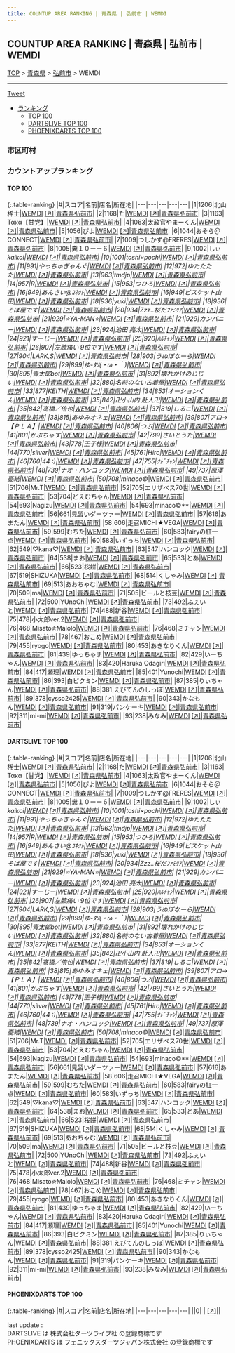 ```yaml
---
title: COUNTUP AREA RANKING | 青森県 | 弘前市 | WEMDI
---
```

## COUNTUP AREA RANKING | 青森県 | 弘前市 | WEMDI

[TOP](/darts/rank/) > [青森県](/darts/rank/青森県/) > [弘前市](/darts/rank/青森県/弘前市/) > WEMDI

___

<a href="https://twitter.com/share?ref_src=twsrc%5Etfw" data-text="COUNTUP AREA RANKING | 青森県弘前市WEMDI" class="twitter-share-button" data-hashtags="DARTSLIVE,PHOENIXDARTS,darts,ダーツ" data-show-count="false">Tweet</a>

* [ランキング](#カウントアップランキング)
    * [TOP 100](#top-100)
    * [DARTSLIVE TOP 100](#dartslive-top-100)
    * [PHOENIXDARTS TOP 100](#phoenixdarts-top-100)

### 市区町村

<ul>

</ul>

### カウントアップランキング

#### TOP 100



{:.table-ranking}
|#|スコア|名前|店名|所在地|
|---|---|---|---|---|
|1|1206|<span class="rank-name-dl">北山　稀士</span>|<a href="/darts/rank/shops/9cc9816dccb3c0a80d9b047a20a7ba1e.html">WEMDI</a> <a href="https://search.dartslive.com/jp/shop/9cc9816dccb3c0a80d9b047a20a7ba1e">[↗]</a>|<a href="/darts/rank/青森県/弘前市">青森県弘前市</a>|
|2|1168|<span class="rank-name-dl">た</span>|<a href="/darts/rank/shops/9cc9816dccb3c0a80d9b047a20a7ba1e.html">WEMDI</a> <a href="https://search.dartslive.com/jp/shop/9cc9816dccb3c0a80d9b047a20a7ba1e">[↗]</a>|<a href="/darts/rank/青森県/弘前市">青森県弘前市</a>|
|3|1163|<span class="rank-name-dl">Τακα【甘党】</span>|<a href="/darts/rank/shops/9cc9816dccb3c0a80d9b047a20a7ba1e.html">WEMDI</a> <a href="https://search.dartslive.com/jp/shop/9cc9816dccb3c0a80d9b047a20a7ba1e">[↗]</a>|<a href="/darts/rank/青森県/弘前市">青森県弘前市</a>|
|4|1063|<span class="rank-name-dl">太政官やまーくん</span>|<a href="/darts/rank/shops/9cc9816dccb3c0a80d9b047a20a7ba1e.html">WEMDI</a> <a href="https://search.dartslive.com/jp/shop/9cc9816dccb3c0a80d9b047a20a7ba1e">[↗]</a>|<a href="/darts/rank/青森県/弘前市">青森県弘前市</a>|
|5|1056|<span class="rank-name-dl">ぴよ</span>|<a href="/darts/rank/shops/9cc9816dccb3c0a80d9b047a20a7ba1e.html">WEMDI</a> <a href="https://search.dartslive.com/jp/shop/9cc9816dccb3c0a80d9b047a20a7ba1e">[↗]</a>|<a href="/darts/rank/青森県/弘前市">青森県弘前市</a>|
|6|1044|<span class="rank-name-dl">おそら＠CONNECT</span>|<a href="/darts/rank/shops/9cc9816dccb3c0a80d9b047a20a7ba1e.html">WEMDI</a> <a href="https://search.dartslive.com/jp/shop/9cc9816dccb3c0a80d9b047a20a7ba1e">[↗]</a>|<a href="/darts/rank/青森県/弘前市">青森県弘前市</a>|
|7|1009|<span class="rank-name-dl">つしかず@FRERES</span>|<a href="/darts/rank/shops/9cc9816dccb3c0a80d9b047a20a7ba1e.html">WEMDI</a> <a href="https://search.dartslive.com/jp/shop/9cc9816dccb3c0a80d9b047a20a7ba1e">[↗]</a>|<a href="/darts/rank/青森県/弘前市">青森県弘前市</a>|
|8|1005|<span class="rank-name-dl">糞１０ーー６</span>|<a href="/darts/rank/shops/9cc9816dccb3c0a80d9b047a20a7ba1e.html">WEMDI</a> <a href="https://search.dartslive.com/jp/shop/9cc9816dccb3c0a80d9b047a20a7ba1e">[↗]</a>|<a href="/darts/rank/青森県/弘前市">青森県弘前市</a>|
|9|1002|<span class="rank-name-dl">しぃ*kaikoi</span>|<a href="/darts/rank/shops/9cc9816dccb3c0a80d9b047a20a7ba1e.html">WEMDI</a> <a href="https://search.dartslive.com/jp/shop/9cc9816dccb3c0a80d9b047a20a7ba1e">[↗]</a>|<a href="/darts/rank/青森県/弘前市">青森県弘前市</a>|
|10|1001|<span class="rank-name-dl">toshi×pochi</span>|<a href="/darts/rank/shops/9cc9816dccb3c0a80d9b047a20a7ba1e.html">WEMDI</a> <a href="https://search.dartslive.com/jp/shop/9cc9816dccb3c0a80d9b047a20a7ba1e">[↗]</a>|<a href="/darts/rank/青森県/弘前市">青森県弘前市</a>|
|11|991|<span class="rank-name-dl">やっちゅぎゃんぐ</span>|<a href="/darts/rank/shops/9cc9816dccb3c0a80d9b047a20a7ba1e.html">WEMDI</a> <a href="https://search.dartslive.com/jp/shop/9cc9816dccb3c0a80d9b047a20a7ba1e">[↗]</a>|<a href="/darts/rank/青森県/弘前市">青森県弘前市</a>|
|12|972|<span class="rank-name-dl">ゆたたたた</span>|<a href="/darts/rank/shops/9cc9816dccb3c0a80d9b047a20a7ba1e.html">WEMDI</a> <a href="https://search.dartslive.com/jp/shop/9cc9816dccb3c0a80d9b047a20a7ba1e">[↗]</a>|<a href="/darts/rank/青森県/弘前市">青森県弘前市</a>|
|13|963|<span class="rank-name-dl">tmdjp</span>|<a href="/darts/rank/shops/9cc9816dccb3c0a80d9b047a20a7ba1e.html">WEMDI</a> <a href="https://search.dartslive.com/jp/shop/9cc9816dccb3c0a80d9b047a20a7ba1e">[↗]</a>|<a href="/darts/rank/青森県/弘前市">青森県弘前市</a>|
|14|957|<span class="rank-name-dl">R</span>|<a href="/darts/rank/shops/9cc9816dccb3c0a80d9b047a20a7ba1e.html">WEMDI</a> <a href="https://search.dartslive.com/jp/shop/9cc9816dccb3c0a80d9b047a20a7ba1e">[↗]</a>|<a href="/darts/rank/青森県/弘前市">青森県弘前市</a>|
|15|953|<span class="rank-name-dl">つひろ</span>|<a href="/darts/rank/shops/9cc9816dccb3c0a80d9b047a20a7ba1e.html">WEMDI</a> <a href="https://search.dartslive.com/jp/shop/9cc9816dccb3c0a80d9b047a20a7ba1e">[↗]</a>|<a href="/darts/rank/青森県/弘前市">青森県弘前市</a>|
|16|949|<span class="rank-name-dl">あんさい@ｺﾈｸﾄ</span>|<a href="/darts/rank/shops/9cc9816dccb3c0a80d9b047a20a7ba1e.html">WEMDI</a> <a href="https://search.dartslive.com/jp/shop/9cc9816dccb3c0a80d9b047a20a7ba1e">[↗]</a>|<a href="/darts/rank/青森県/弘前市">青森県弘前市</a>|
|16|949|<span class="rank-name-dl">ビスケット山田</span>|<a href="/darts/rank/shops/9cc9816dccb3c0a80d9b047a20a7ba1e.html">WEMDI</a> <a href="https://search.dartslive.com/jp/shop/9cc9816dccb3c0a80d9b047a20a7ba1e">[↗]</a>|<a href="/darts/rank/青森県/弘前市">青森県弘前市</a>|
|18|936|<span class="rank-name-dl">yuki</span>|<a href="/darts/rank/shops/9cc9816dccb3c0a80d9b047a20a7ba1e.html">WEMDI</a> <a href="https://search.dartslive.com/jp/shop/9cc9816dccb3c0a80d9b047a20a7ba1e">[↗]</a>|<a href="/darts/rank/青森県/弘前市">青森県弘前市</a>|
|18|936|<span class="rank-name-dl">そば屋です</span>|<a href="/darts/rank/shops/9cc9816dccb3c0a80d9b047a20a7ba1e.html">WEMDI</a> <a href="https://search.dartslive.com/jp/shop/9cc9816dccb3c0a80d9b047a20a7ba1e">[↗]</a>|<a href="/darts/rank/青森県/弘前市">青森県弘前市</a>|
|20|934|<span class="rank-name-dl">Zzz..*桜だﾌｧﾐﾘｱ*</span>|<a href="/darts/rank/shops/9cc9816dccb3c0a80d9b047a20a7ba1e.html">WEMDI</a> <a href="https://search.dartslive.com/jp/shop/9cc9816dccb3c0a80d9b047a20a7ba1e">[↗]</a>|<a href="/darts/rank/青森県/弘前市">青森県弘前市</a>|
|21|929|<span class="rank-name-dl">⭐YA-MAN⭐</span>|<a href="/darts/rank/shops/9cc9816dccb3c0a80d9b047a20a7ba1e.html">WEMDI</a> <a href="https://search.dartslive.com/jp/shop/9cc9816dccb3c0a80d9b047a20a7ba1e">[↗]</a>|<a href="/darts/rank/青森県/弘前市">青森県弘前市</a>|
|21|929|<span class="rank-name-dl">カンパニー</span>|<a href="/darts/rank/shops/9cc9816dccb3c0a80d9b047a20a7ba1e.html">WEMDI</a> <a href="https://search.dartslive.com/jp/shop/9cc9816dccb3c0a80d9b047a20a7ba1e">[↗]</a>|<a href="/darts/rank/青森県/弘前市">青森県弘前市</a>|
|23|924|<span class="rank-name-dl">池田 亮太</span>|<a href="/darts/rank/shops/9cc9816dccb3c0a80d9b047a20a7ba1e.html">WEMDI</a> <a href="https://search.dartslive.com/jp/shop/9cc9816dccb3c0a80d9b047a20a7ba1e">[↗]</a>|<a href="/darts/rank/青森県/弘前市">青森県弘前市</a>|
|24|921|<span class="rank-name-dl">すーじー</span>|<a href="/darts/rank/shops/9cc9816dccb3c0a80d9b047a20a7ba1e.html">WEMDI</a> <a href="https://search.dartslive.com/jp/shop/9cc9816dccb3c0a80d9b047a20a7ba1e">[↗]</a>|<a href="/darts/rank/青森県/弘前市">青森県弘前市</a>|
|25|920|<span class="rank-name-dl">ﾊﾙﾁｬﾝ</span>|<a href="/darts/rank/shops/9cc9816dccb3c0a80d9b047a20a7ba1e.html">WEMDI</a> <a href="https://search.dartslive.com/jp/shop/9cc9816dccb3c0a80d9b047a20a7ba1e">[↗]</a>|<a href="/darts/rank/青森県/弘前市">青森県弘前市</a>|
|26|907|<span class="rank-name-dl">左膝痛い 9位です</span>|<a href="/darts/rank/shops/9cc9816dccb3c0a80d9b047a20a7ba1e.html">WEMDI</a> <a href="https://search.dartslive.com/jp/shop/9cc9816dccb3c0a80d9b047a20a7ba1e">[↗]</a>|<a href="/darts/rank/青森県/弘前市">青森県弘前市</a>|
|27|904|<span class="rank-name-dl">LARK,S</span>|<a href="/darts/rank/shops/9cc9816dccb3c0a80d9b047a20a7ba1e.html">WEMDI</a> <a href="https://search.dartslive.com/jp/shop/9cc9816dccb3c0a80d9b047a20a7ba1e">[↗]</a>|<a href="/darts/rank/青森県/弘前市">青森県弘前市</a>|
|28|903|<span class="rank-name-dl">うぬぼなーら</span>|<a href="/darts/rank/shops/9cc9816dccb3c0a80d9b047a20a7ba1e.html">WEMDI</a> <a href="https://search.dartslive.com/jp/shop/9cc9816dccb3c0a80d9b047a20a7ba1e">[↗]</a>|<a href="/darts/rank/青森県/弘前市">青森県弘前市</a>|
|29|899|<span class="rank-name-dl">ゆ-ﾀｿ(・ω・｀)</span>|<a href="/darts/rank/shops/9cc9816dccb3c0a80d9b047a20a7ba1e.html">WEMDI</a> <a href="https://search.dartslive.com/jp/shop/9cc9816dccb3c0a80d9b047a20a7ba1e">[↗]</a>|<a href="/darts/rank/青森県/弘前市">青森県弘前市</a>|
|30|895|<span class="rank-name-dl">青太郎bot</span>|<a href="/darts/rank/shops/9cc9816dccb3c0a80d9b047a20a7ba1e.html">WEMDI</a> <a href="https://search.dartslive.com/jp/shop/9cc9816dccb3c0a80d9b047a20a7ba1e">[↗]</a>|<a href="/darts/rank/青森県/弘前市">青森県弘前市</a>|
|31|892|<span class="rank-name-dl">壊れかけのじじい</span>|<a href="/darts/rank/shops/9cc9816dccb3c0a80d9b047a20a7ba1e.html">WEMDI</a> <a href="https://search.dartslive.com/jp/shop/9cc9816dccb3c0a80d9b047a20a7ba1e">[↗]</a>|<a href="/darts/rank/青森県/弘前市">青森県弘前市</a>|
|32|880|<span class="rank-name-dl">名前のない古着屋</span>|<a href="/darts/rank/shops/9cc9816dccb3c0a80d9b047a20a7ba1e.html">WEMDI</a> <a href="https://search.dartslive.com/jp/shop/9cc9816dccb3c0a80d9b047a20a7ba1e">[↗]</a>|<a href="/darts/rank/青森県/弘前市">青森県弘前市</a>|
|33|877|<span class="rank-name-dl">KEITH</span>|<a href="/darts/rank/shops/9cc9816dccb3c0a80d9b047a20a7ba1e.html">WEMDI</a> <a href="https://search.dartslive.com/jp/shop/9cc9816dccb3c0a80d9b047a20a7ba1e">[↗]</a>|<a href="/darts/rank/青森県/弘前市">青森県弘前市</a>|
|34|853|<span class="rank-name-dl">オーションくん</span>|<a href="/darts/rank/shops/9cc9816dccb3c0a80d9b047a20a7ba1e.html">WEMDI</a> <a href="https://search.dartslive.com/jp/shop/9cc9816dccb3c0a80d9b047a20a7ba1e">[↗]</a>|<a href="/darts/rank/青森県/弘前市">青森県弘前市</a>|
|35|842|<span class="rank-name-dl">卍小山内 赴人卍</span>|<a href="/darts/rank/shops/9cc9816dccb3c0a80d9b047a20a7ba1e.html">WEMDI</a> <a href="https://search.dartslive.com/jp/shop/9cc9816dccb3c0a80d9b047a20a7ba1e">[↗]</a>|<a href="/darts/rank/青森県/弘前市">青森県弘前市</a>|
|35|842|<span class="rank-name-dl">髙橋／侑也</span>|<a href="/darts/rank/shops/9cc9816dccb3c0a80d9b047a20a7ba1e.html">WEMDI</a> <a href="https://search.dartslive.com/jp/shop/9cc9816dccb3c0a80d9b047a20a7ba1e">[↗]</a>|<a href="/darts/rank/青森県/弘前市">青森県弘前市</a>|
|37|819|<span class="rank-name-dl">しるこ</span>|<a href="/darts/rank/shops/9cc9816dccb3c0a80d9b047a20a7ba1e.html">WEMDI</a> <a href="https://search.dartslive.com/jp/shop/9cc9816dccb3c0a80d9b047a20a7ba1e">[↗]</a>|<a href="/darts/rank/青森県/弘前市">青森県弘前市</a>|
|38|815|<span class="rank-name-dl">あゆみオネェ</span>|<a href="/darts/rank/shops/9cc9816dccb3c0a80d9b047a20a7ba1e.html">WEMDI</a> <a href="https://search.dartslive.com/jp/shop/9cc9816dccb3c0a80d9b047a20a7ba1e">[↗]</a>|<a href="/darts/rank/青森県/弘前市">青森県弘前市</a>|
|39|807|<span class="rank-name-dl">アロ→【ＰＬＡ】</span>|<a href="/darts/rank/shops/9cc9816dccb3c0a80d9b047a20a7ba1e.html">WEMDI</a> <a href="https://search.dartslive.com/jp/shop/9cc9816dccb3c0a80d9b047a20a7ba1e">[↗]</a>|<a href="/darts/rank/青森県/弘前市">青森県弘前市</a>|
|40|806|<span class="rank-name-dl">つぶ</span>|<a href="/darts/rank/shops/9cc9816dccb3c0a80d9b047a20a7ba1e.html">WEMDI</a> <a href="https://search.dartslive.com/jp/shop/9cc9816dccb3c0a80d9b047a20a7ba1e">[↗]</a>|<a href="/darts/rank/青森県/弘前市">青森県弘前市</a>|
|41|801|<span class="rank-name-dl">かぶちゃす</span>|<a href="/darts/rank/shops/9cc9816dccb3c0a80d9b047a20a7ba1e.html">WEMDI</a> <a href="https://search.dartslive.com/jp/shop/9cc9816dccb3c0a80d9b047a20a7ba1e">[↗]</a>|<a href="/darts/rank/青森県/弘前市">青森県弘前市</a>|
|42|799|<span class="rank-name-dl">さいとうた</span>|<a href="/darts/rank/shops/9cc9816dccb3c0a80d9b047a20a7ba1e.html">WEMDI</a> <a href="https://search.dartslive.com/jp/shop/9cc9816dccb3c0a80d9b047a20a7ba1e">[↗]</a>|<a href="/darts/rank/青森県/弘前市">青森県弘前市</a>|
|43|778|<span class="rank-name-dl">王子様</span>|<a href="/darts/rank/shops/9cc9816dccb3c0a80d9b047a20a7ba1e.html">WEMDI</a> <a href="https://search.dartslive.com/jp/shop/9cc9816dccb3c0a80d9b047a20a7ba1e">[↗]</a>|<a href="/darts/rank/青森県/弘前市">青森県弘前市</a>|
|44|770|<span class="rank-name-dl">silver</span>|<a href="/darts/rank/shops/9cc9816dccb3c0a80d9b047a20a7ba1e.html">WEMDI</a> <a href="https://search.dartslive.com/jp/shop/9cc9816dccb3c0a80d9b047a20a7ba1e">[↗]</a>|<a href="/darts/rank/青森県/弘前市">青森県弘前市</a>|
|45|761|<span class="rank-name-dl">Hiro</span>|<a href="/darts/rank/shops/9cc9816dccb3c0a80d9b047a20a7ba1e.html">WEMDI</a> <a href="https://search.dartslive.com/jp/shop/9cc9816dccb3c0a80d9b047a20a7ba1e">[↗]</a>|<a href="/darts/rank/青森県/弘前市">青森県弘前市</a>|
|46|760|<span class="rank-name-dl">44 :)</span>|<a href="/darts/rank/shops/9cc9816dccb3c0a80d9b047a20a7ba1e.html">WEMDI</a> <a href="https://search.dartslive.com/jp/shop/9cc9816dccb3c0a80d9b047a20a7ba1e">[↗]</a>|<a href="/darts/rank/青森県/弘前市">青森県弘前市</a>|
|47|755|<span class="rank-name-dl">ｸﾄﾞﾁｬﾝ</span>|<a href="/darts/rank/shops/9cc9816dccb3c0a80d9b047a20a7ba1e.html">WEMDI</a> <a href="https://search.dartslive.com/jp/shop/9cc9816dccb3c0a80d9b047a20a7ba1e">[↗]</a>|<a href="/darts/rank/青森県/弘前市">青森県弘前市</a>|
|48|739|<span class="rank-name-dl">ナオ・ハンコック</span>|<a href="/darts/rank/shops/9cc9816dccb3c0a80d9b047a20a7ba1e.html">WEMDI</a> <a href="https://search.dartslive.com/jp/shop/9cc9816dccb3c0a80d9b047a20a7ba1e">[↗]</a>|<a href="/darts/rank/青森県/弘前市">青森県弘前市</a>|
|49|737|<span class="rank-name-dl">原澤憂結</span>|<a href="/darts/rank/shops/9cc9816dccb3c0a80d9b047a20a7ba1e.html">WEMDI</a> <a href="https://search.dartslive.com/jp/shop/9cc9816dccb3c0a80d9b047a20a7ba1e">[↗]</a>|<a href="/darts/rank/青森県/弘前市">青森県弘前市</a>|
|50|708|<span class="rank-name-dl">minaco©️*</span>|<a href="/darts/rank/shops/9cc9816dccb3c0a80d9b047a20a7ba1e.html">WEMDI</a> <a href="https://search.dartslive.com/jp/shop/9cc9816dccb3c0a80d9b047a20a7ba1e">[↗]</a>|<a href="/darts/rank/青森県/弘前市">青森県弘前市</a>|
|51|706|<span class="rank-name-dl">Mr.T</span>|<a href="/darts/rank/shops/9cc9816dccb3c0a80d9b047a20a7ba1e.html">WEMDI</a> <a href="https://search.dartslive.com/jp/shop/9cc9816dccb3c0a80d9b047a20a7ba1e">[↗]</a>|<a href="/darts/rank/青森県/弘前市">青森県弘前市</a>|
|52|705|<span class="rank-name-dl">エリザベス70世</span>|<a href="/darts/rank/shops/9cc9816dccb3c0a80d9b047a20a7ba1e.html">WEMDI</a> <a href="https://search.dartslive.com/jp/shop/9cc9816dccb3c0a80d9b047a20a7ba1e">[↗]</a>|<a href="/darts/rank/青森県/弘前市">青森県弘前市</a>|
|53|704|<span class="rank-name-dl">どえむちゃん</span>|<a href="/darts/rank/shops/9cc9816dccb3c0a80d9b047a20a7ba1e.html">WEMDI</a> <a href="https://search.dartslive.com/jp/shop/9cc9816dccb3c0a80d9b047a20a7ba1e">[↗]</a>|<a href="/darts/rank/青森県/弘前市">青森県弘前市</a>|
|54|693|<span class="rank-name-dl">Nagizu</span>|<a href="/darts/rank/shops/9cc9816dccb3c0a80d9b047a20a7ba1e.html">WEMDI</a> <a href="https://search.dartslive.com/jp/shop/9cc9816dccb3c0a80d9b047a20a7ba1e">[↗]</a>|<a href="/darts/rank/青森県/弘前市">青森県弘前市</a>|
|54|693|<span class="rank-name-dl">minaco©️**</span>|<a href="/darts/rank/shops/9cc9816dccb3c0a80d9b047a20a7ba1e.html">WEMDI</a> <a href="https://search.dartslive.com/jp/shop/9cc9816dccb3c0a80d9b047a20a7ba1e">[↗]</a>|<a href="/darts/rank/青森県/弘前市">青森県弘前市</a>|
|56|661|<span class="rank-name-dl">見習いダーツァー</span>|<a href="/darts/rank/shops/9cc9816dccb3c0a80d9b047a20a7ba1e.html">WEMDI</a> <a href="https://search.dartslive.com/jp/shop/9cc9816dccb3c0a80d9b047a20a7ba1e">[↗]</a>|<a href="/darts/rank/青森県/弘前市">青森県弘前市</a>|
|57|616|<span class="rank-name-dl">あまたん</span>|<a href="/darts/rank/shops/9cc9816dccb3c0a80d9b047a20a7ba1e.html">WEMDI</a> <a href="https://search.dartslive.com/jp/shop/9cc9816dccb3c0a80d9b047a20a7ba1e">[↗]</a>|<a href="/darts/rank/青森県/弘前市">青森県弘前市</a>|
|58|606|<span class="rank-name-dl">走召MICHI★VEGA</span>|<a href="/darts/rank/shops/9cc9816dccb3c0a80d9b047a20a7ba1e.html">WEMDI</a> <a href="https://search.dartslive.com/jp/shop/9cc9816dccb3c0a80d9b047a20a7ba1e">[↗]</a>|<a href="/darts/rank/青森県/弘前市">青森県弘前市</a>|
|59|599|<span class="rank-name-dl">むちた</span>|<a href="/darts/rank/shops/9cc9816dccb3c0a80d9b047a20a7ba1e.html">WEMDI</a> <a href="https://search.dartslive.com/jp/shop/9cc9816dccb3c0a80d9b047a20a7ba1e">[↗]</a>|<a href="/darts/rank/青森県/弘前市">青森県弘前市</a>|
|60|583|<span class="rank-name-dl">fairyの紅一点</span>|<a href="/darts/rank/shops/9cc9816dccb3c0a80d9b047a20a7ba1e.html">WEMDI</a> <a href="https://search.dartslive.com/jp/shop/9cc9816dccb3c0a80d9b047a20a7ba1e">[↗]</a>|<a href="/darts/rank/青森県/弘前市">青森県弘前市</a>|
|60|583|<span class="rank-name-dl">いずっち</span>|<a href="/darts/rank/shops/9cc9816dccb3c0a80d9b047a20a7ba1e.html">WEMDI</a> <a href="https://search.dartslive.com/jp/shop/9cc9816dccb3c0a80d9b047a20a7ba1e">[↗]</a>|<a href="/darts/rank/青森県/弘前市">青森県弘前市</a>|
|62|549|<span class="rank-name-dl">♡kana♡</span>|<a href="/darts/rank/shops/9cc9816dccb3c0a80d9b047a20a7ba1e.html">WEMDI</a> <a href="https://search.dartslive.com/jp/shop/9cc9816dccb3c0a80d9b047a20a7ba1e">[↗]</a>|<a href="/darts/rank/青森県/弘前市">青森県弘前市</a>|
|63|547|<span class="rank-name-dl">ハンコック</span>|<a href="/darts/rank/shops/9cc9816dccb3c0a80d9b047a20a7ba1e.html">WEMDI</a> <a href="https://search.dartslive.com/jp/shop/9cc9816dccb3c0a80d9b047a20a7ba1e">[↗]</a>|<a href="/darts/rank/青森県/弘前市">青森県弘前市</a>|
|64|538|<span class="rank-name-dl">まお</span>|<a href="/darts/rank/shops/9cc9816dccb3c0a80d9b047a20a7ba1e.html">WEMDI</a> <a href="https://search.dartslive.com/jp/shop/9cc9816dccb3c0a80d9b047a20a7ba1e">[↗]</a>|<a href="/darts/rank/青森県/弘前市">青森県弘前市</a>|
|65|533|<span class="rank-name-dl">とあ</span>|<a href="/darts/rank/shops/9cc9816dccb3c0a80d9b047a20a7ba1e.html">WEMDI</a> <a href="https://search.dartslive.com/jp/shop/9cc9816dccb3c0a80d9b047a20a7ba1e">[↗]</a>|<a href="/darts/rank/青森県/弘前市">青森県弘前市</a>|
|66|523|<span class="rank-name-dl">桜餅</span>|<a href="/darts/rank/shops/9cc9816dccb3c0a80d9b047a20a7ba1e.html">WEMDI</a> <a href="https://search.dartslive.com/jp/shop/9cc9816dccb3c0a80d9b047a20a7ba1e">[↗]</a>|<a href="/darts/rank/青森県/弘前市">青森県弘前市</a>|
|67|519|<span class="rank-name-dl">SHIZUKA</span>|<a href="/darts/rank/shops/9cc9816dccb3c0a80d9b047a20a7ba1e.html">WEMDI</a> <a href="https://search.dartslive.com/jp/shop/9cc9816dccb3c0a80d9b047a20a7ba1e">[↗]</a>|<a href="/darts/rank/青森県/弘前市">青森県弘前市</a>|
|68|514|<span class="rank-name-dl">くしゃみ</span>|<a href="/darts/rank/shops/9cc9816dccb3c0a80d9b047a20a7ba1e.html">WEMDI</a> <a href="https://search.dartslive.com/jp/shop/9cc9816dccb3c0a80d9b047a20a7ba1e">[↗]</a>|<a href="/darts/rank/青森県/弘前市">青森県弘前市</a>|
|69|513|<span class="rank-name-dl">あおちゃむ</span>|<a href="/darts/rank/shops/9cc9816dccb3c0a80d9b047a20a7ba1e.html">WEMDI</a> <a href="https://search.dartslive.com/jp/shop/9cc9816dccb3c0a80d9b047a20a7ba1e">[↗]</a>|<a href="/darts/rank/青森県/弘前市">青森県弘前市</a>|
|70|509|<span class="rank-name-dl">ma</span>|<a href="/darts/rank/shops/9cc9816dccb3c0a80d9b047a20a7ba1e.html">WEMDI</a> <a href="https://search.dartslive.com/jp/shop/9cc9816dccb3c0a80d9b047a20a7ba1e">[↗]</a>|<a href="/darts/rank/青森県/弘前市">青森県弘前市</a>|
|71|505|<span class="rank-name-dl">ビールと枝豆</span>|<a href="/darts/rank/shops/9cc9816dccb3c0a80d9b047a20a7ba1e.html">WEMDI</a> <a href="https://search.dartslive.com/jp/shop/9cc9816dccb3c0a80d9b047a20a7ba1e">[↗]</a>|<a href="/darts/rank/青森県/弘前市">青森県弘前市</a>|
|72|500|<span class="rank-name-dl">YUnoChi</span>|<a href="/darts/rank/shops/9cc9816dccb3c0a80d9b047a20a7ba1e.html">WEMDI</a> <a href="https://search.dartslive.com/jp/shop/9cc9816dccb3c0a80d9b047a20a7ba1e">[↗]</a>|<a href="/darts/rank/青森県/弘前市">青森県弘前市</a>|
|73|492|<span class="rank-name-dl">ふぇいと</span>|<a href="/darts/rank/shops/9cc9816dccb3c0a80d9b047a20a7ba1e.html">WEMDI</a> <a href="https://search.dartslive.com/jp/shop/9cc9816dccb3c0a80d9b047a20a7ba1e">[↗]</a>|<a href="/darts/rank/青森県/弘前市">青森県弘前市</a>|
|74|488|<span class="rank-name-dl">新谷</span>|<a href="/darts/rank/shops/9cc9816dccb3c0a80d9b047a20a7ba1e.html">WEMDI</a> <a href="https://search.dartslive.com/jp/shop/9cc9816dccb3c0a80d9b047a20a7ba1e">[↗]</a>|<a href="/darts/rank/青森県/弘前市">青森県弘前市</a>|
|75|478|<span class="rank-name-dl">小太郎ver.2</span>|<a href="/darts/rank/shops/9cc9816dccb3c0a80d9b047a20a7ba1e.html">WEMDI</a> <a href="https://search.dartslive.com/jp/shop/9cc9816dccb3c0a80d9b047a20a7ba1e">[↗]</a>|<a href="/darts/rank/青森県/弘前市">青森県弘前市</a>|
|76|468|<span class="rank-name-dl">Misato✮Malolo</span>|<a href="/darts/rank/shops/9cc9816dccb3c0a80d9b047a20a7ba1e.html">WEMDI</a> <a href="https://search.dartslive.com/jp/shop/9cc9816dccb3c0a80d9b047a20a7ba1e">[↗]</a>|<a href="/darts/rank/青森県/弘前市">青森県弘前市</a>|
|76|468|<span class="rank-name-dl">ミチャン</span>|<a href="/darts/rank/shops/9cc9816dccb3c0a80d9b047a20a7ba1e.html">WEMDI</a> <a href="https://search.dartslive.com/jp/shop/9cc9816dccb3c0a80d9b047a20a7ba1e">[↗]</a>|<a href="/darts/rank/青森県/弘前市">青森県弘前市</a>|
|78|467|<span class="rank-name-dl">おこめ</span>|<a href="/darts/rank/shops/9cc9816dccb3c0a80d9b047a20a7ba1e.html">WEMDI</a> <a href="https://search.dartslive.com/jp/shop/9cc9816dccb3c0a80d9b047a20a7ba1e">[↗]</a>|<a href="/darts/rank/青森県/弘前市">青森県弘前市</a>|
|79|455|<span class="rank-name-dl">ryogo</span>|<a href="/darts/rank/shops/9cc9816dccb3c0a80d9b047a20a7ba1e.html">WEMDI</a> <a href="https://search.dartslive.com/jp/shop/9cc9816dccb3c0a80d9b047a20a7ba1e">[↗]</a>|<a href="/darts/rank/青森県/弘前市">青森県弘前市</a>|
|80|453|<span class="rank-name-dl">あきなりくん</span>|<a href="/darts/rank/shops/9cc9816dccb3c0a80d9b047a20a7ba1e.html">WEMDI</a> <a href="https://search.dartslive.com/jp/shop/9cc9816dccb3c0a80d9b047a20a7ba1e">[↗]</a>|<a href="/darts/rank/青森県/弘前市">青森県弘前市</a>|
|81|439|<span class="rank-name-dl">ゆっちゃま</span>|<a href="/darts/rank/shops/9cc9816dccb3c0a80d9b047a20a7ba1e.html">WEMDI</a> <a href="https://search.dartslive.com/jp/shop/9cc9816dccb3c0a80d9b047a20a7ba1e">[↗]</a>|<a href="/darts/rank/青森県/弘前市">青森県弘前市</a>|
|82|429|<span class="rank-name-dl">いーちゃん</span>|<a href="/darts/rank/shops/9cc9816dccb3c0a80d9b047a20a7ba1e.html">WEMDI</a> <a href="https://search.dartslive.com/jp/shop/9cc9816dccb3c0a80d9b047a20a7ba1e">[↗]</a>|<a href="/darts/rank/青森県/弘前市">青森県弘前市</a>|
|83|420|<span class="rank-name-dl">Haruka Odagiri</span>|<a href="/darts/rank/shops/9cc9816dccb3c0a80d9b047a20a7ba1e.html">WEMDI</a> <a href="https://search.dartslive.com/jp/shop/9cc9816dccb3c0a80d9b047a20a7ba1e">[↗]</a>|<a href="/darts/rank/青森県/弘前市">青森県弘前市</a>|
|84|417|<span class="rank-name-dl">瀬理</span>|<a href="/darts/rank/shops/9cc9816dccb3c0a80d9b047a20a7ba1e.html">WEMDI</a> <a href="https://search.dartslive.com/jp/shop/9cc9816dccb3c0a80d9b047a20a7ba1e">[↗]</a>|<a href="/darts/rank/青森県/弘前市">青森県弘前市</a>|
|85|401|<span class="rank-name-dl">Yunochi</span>|<a href="/darts/rank/shops/9cc9816dccb3c0a80d9b047a20a7ba1e.html">WEMDI</a> <a href="https://search.dartslive.com/jp/shop/9cc9816dccb3c0a80d9b047a20a7ba1e">[↗]</a>|<a href="/darts/rank/青森県/弘前市">青森県弘前市</a>|
|86|393|<span class="rank-name-dl">白ピクミン</span>|<a href="/darts/rank/shops/9cc9816dccb3c0a80d9b047a20a7ba1e.html">WEMDI</a> <a href="https://search.dartslive.com/jp/shop/9cc9816dccb3c0a80d9b047a20a7ba1e">[↗]</a>|<a href="/darts/rank/青森県/弘前市">青森県弘前市</a>|
|87|385|<span class="rank-name-dl">りぃちゃん</span>|<a href="/darts/rank/shops/9cc9816dccb3c0a80d9b047a20a7ba1e.html">WEMDI</a> <a href="https://search.dartslive.com/jp/shop/9cc9816dccb3c0a80d9b047a20a7ba1e">[↗]</a>|<a href="/darts/rank/青森県/弘前市">青森県弘前市</a>|
|88|381|<span class="rank-name-dl">えびてんのしっぽ</span>|<a href="/darts/rank/shops/9cc9816dccb3c0a80d9b047a20a7ba1e.html">WEMDI</a> <a href="https://search.dartslive.com/jp/shop/9cc9816dccb3c0a80d9b047a20a7ba1e">[↗]</a>|<a href="/darts/rank/青森県/弘前市">青森県弘前市</a>|
|89|378|<span class="rank-name-dl">cysso2425</span>|<a href="/darts/rank/shops/9cc9816dccb3c0a80d9b047a20a7ba1e.html">WEMDI</a> <a href="https://search.dartslive.com/jp/shop/9cc9816dccb3c0a80d9b047a20a7ba1e">[↗]</a>|<a href="/darts/rank/青森県/弘前市">青森県弘前市</a>|
|90|343|<span class="rank-name-dl">かなもん</span>|<a href="/darts/rank/shops/9cc9816dccb3c0a80d9b047a20a7ba1e.html">WEMDI</a> <a href="https://search.dartslive.com/jp/shop/9cc9816dccb3c0a80d9b047a20a7ba1e">[↗]</a>|<a href="/darts/rank/青森県/弘前市">青森県弘前市</a>|
|91|319|<span class="rank-name-dl">パンケーキ</span>|<a href="/darts/rank/shops/9cc9816dccb3c0a80d9b047a20a7ba1e.html">WEMDI</a> <a href="https://search.dartslive.com/jp/shop/9cc9816dccb3c0a80d9b047a20a7ba1e">[↗]</a>|<a href="/darts/rank/青森県/弘前市">青森県弘前市</a>|
|92|311|<span class="rank-name-dl">mi-mi</span>|<a href="/darts/rank/shops/9cc9816dccb3c0a80d9b047a20a7ba1e.html">WEMDI</a> <a href="https://search.dartslive.com/jp/shop/9cc9816dccb3c0a80d9b047a20a7ba1e">[↗]</a>|<a href="/darts/rank/青森県/弘前市">青森県弘前市</a>|
|93|238|<span class="rank-name-dl">みなみ</span>|<a href="/darts/rank/shops/9cc9816dccb3c0a80d9b047a20a7ba1e.html">WEMDI</a> <a href="https://search.dartslive.com/jp/shop/9cc9816dccb3c0a80d9b047a20a7ba1e">[↗]</a>|<a href="/darts/rank/青森県/弘前市">青森県弘前市</a>|


#### DARTSLIVE TOP 100



{:.table-ranking}
|#|スコア|名前|店名|所在地|
|---|---|---|---|---|
|1|1206|<span class="rank-name-dl">北山　稀士</span>|<a href="/darts/rank/shops/9cc9816dccb3c0a80d9b047a20a7ba1e.html">WEMDI</a> <a href="https://search.dartslive.com/jp/shop/9cc9816dccb3c0a80d9b047a20a7ba1e">[↗]</a>|<a href="/darts/rank/青森県/弘前市">青森県弘前市</a>|
|2|1168|<span class="rank-name-dl">た</span>|<a href="/darts/rank/shops/9cc9816dccb3c0a80d9b047a20a7ba1e.html">WEMDI</a> <a href="https://search.dartslive.com/jp/shop/9cc9816dccb3c0a80d9b047a20a7ba1e">[↗]</a>|<a href="/darts/rank/青森県/弘前市">青森県弘前市</a>|
|3|1163|<span class="rank-name-dl">Τακα【甘党】</span>|<a href="/darts/rank/shops/9cc9816dccb3c0a80d9b047a20a7ba1e.html">WEMDI</a> <a href="https://search.dartslive.com/jp/shop/9cc9816dccb3c0a80d9b047a20a7ba1e">[↗]</a>|<a href="/darts/rank/青森県/弘前市">青森県弘前市</a>|
|4|1063|<span class="rank-name-dl">太政官やまーくん</span>|<a href="/darts/rank/shops/9cc9816dccb3c0a80d9b047a20a7ba1e.html">WEMDI</a> <a href="https://search.dartslive.com/jp/shop/9cc9816dccb3c0a80d9b047a20a7ba1e">[↗]</a>|<a href="/darts/rank/青森県/弘前市">青森県弘前市</a>|
|5|1056|<span class="rank-name-dl">ぴよ</span>|<a href="/darts/rank/shops/9cc9816dccb3c0a80d9b047a20a7ba1e.html">WEMDI</a> <a href="https://search.dartslive.com/jp/shop/9cc9816dccb3c0a80d9b047a20a7ba1e">[↗]</a>|<a href="/darts/rank/青森県/弘前市">青森県弘前市</a>|
|6|1044|<span class="rank-name-dl">おそら＠CONNECT</span>|<a href="/darts/rank/shops/9cc9816dccb3c0a80d9b047a20a7ba1e.html">WEMDI</a> <a href="https://search.dartslive.com/jp/shop/9cc9816dccb3c0a80d9b047a20a7ba1e">[↗]</a>|<a href="/darts/rank/青森県/弘前市">青森県弘前市</a>|
|7|1009|<span class="rank-name-dl">つしかず@FRERES</span>|<a href="/darts/rank/shops/9cc9816dccb3c0a80d9b047a20a7ba1e.html">WEMDI</a> <a href="https://search.dartslive.com/jp/shop/9cc9816dccb3c0a80d9b047a20a7ba1e">[↗]</a>|<a href="/darts/rank/青森県/弘前市">青森県弘前市</a>|
|8|1005|<span class="rank-name-dl">糞１０ーー６</span>|<a href="/darts/rank/shops/9cc9816dccb3c0a80d9b047a20a7ba1e.html">WEMDI</a> <a href="https://search.dartslive.com/jp/shop/9cc9816dccb3c0a80d9b047a20a7ba1e">[↗]</a>|<a href="/darts/rank/青森県/弘前市">青森県弘前市</a>|
|9|1002|<span class="rank-name-dl">しぃ*kaikoi</span>|<a href="/darts/rank/shops/9cc9816dccb3c0a80d9b047a20a7ba1e.html">WEMDI</a> <a href="https://search.dartslive.com/jp/shop/9cc9816dccb3c0a80d9b047a20a7ba1e">[↗]</a>|<a href="/darts/rank/青森県/弘前市">青森県弘前市</a>|
|10|1001|<span class="rank-name-dl">toshi×pochi</span>|<a href="/darts/rank/shops/9cc9816dccb3c0a80d9b047a20a7ba1e.html">WEMDI</a> <a href="https://search.dartslive.com/jp/shop/9cc9816dccb3c0a80d9b047a20a7ba1e">[↗]</a>|<a href="/darts/rank/青森県/弘前市">青森県弘前市</a>|
|11|991|<span class="rank-name-dl">やっちゅぎゃんぐ</span>|<a href="/darts/rank/shops/9cc9816dccb3c0a80d9b047a20a7ba1e.html">WEMDI</a> <a href="https://search.dartslive.com/jp/shop/9cc9816dccb3c0a80d9b047a20a7ba1e">[↗]</a>|<a href="/darts/rank/青森県/弘前市">青森県弘前市</a>|
|12|972|<span class="rank-name-dl">ゆたたたた</span>|<a href="/darts/rank/shops/9cc9816dccb3c0a80d9b047a20a7ba1e.html">WEMDI</a> <a href="https://search.dartslive.com/jp/shop/9cc9816dccb3c0a80d9b047a20a7ba1e">[↗]</a>|<a href="/darts/rank/青森県/弘前市">青森県弘前市</a>|
|13|963|<span class="rank-name-dl">tmdjp</span>|<a href="/darts/rank/shops/9cc9816dccb3c0a80d9b047a20a7ba1e.html">WEMDI</a> <a href="https://search.dartslive.com/jp/shop/9cc9816dccb3c0a80d9b047a20a7ba1e">[↗]</a>|<a href="/darts/rank/青森県/弘前市">青森県弘前市</a>|
|14|957|<span class="rank-name-dl">R</span>|<a href="/darts/rank/shops/9cc9816dccb3c0a80d9b047a20a7ba1e.html">WEMDI</a> <a href="https://search.dartslive.com/jp/shop/9cc9816dccb3c0a80d9b047a20a7ba1e">[↗]</a>|<a href="/darts/rank/青森県/弘前市">青森県弘前市</a>|
|15|953|<span class="rank-name-dl">つひろ</span>|<a href="/darts/rank/shops/9cc9816dccb3c0a80d9b047a20a7ba1e.html">WEMDI</a> <a href="https://search.dartslive.com/jp/shop/9cc9816dccb3c0a80d9b047a20a7ba1e">[↗]</a>|<a href="/darts/rank/青森県/弘前市">青森県弘前市</a>|
|16|949|<span class="rank-name-dl">あんさい@ｺﾈｸﾄ</span>|<a href="/darts/rank/shops/9cc9816dccb3c0a80d9b047a20a7ba1e.html">WEMDI</a> <a href="https://search.dartslive.com/jp/shop/9cc9816dccb3c0a80d9b047a20a7ba1e">[↗]</a>|<a href="/darts/rank/青森県/弘前市">青森県弘前市</a>|
|16|949|<span class="rank-name-dl">ビスケット山田</span>|<a href="/darts/rank/shops/9cc9816dccb3c0a80d9b047a20a7ba1e.html">WEMDI</a> <a href="https://search.dartslive.com/jp/shop/9cc9816dccb3c0a80d9b047a20a7ba1e">[↗]</a>|<a href="/darts/rank/青森県/弘前市">青森県弘前市</a>|
|18|936|<span class="rank-name-dl">yuki</span>|<a href="/darts/rank/shops/9cc9816dccb3c0a80d9b047a20a7ba1e.html">WEMDI</a> <a href="https://search.dartslive.com/jp/shop/9cc9816dccb3c0a80d9b047a20a7ba1e">[↗]</a>|<a href="/darts/rank/青森県/弘前市">青森県弘前市</a>|
|18|936|<span class="rank-name-dl">そば屋です</span>|<a href="/darts/rank/shops/9cc9816dccb3c0a80d9b047a20a7ba1e.html">WEMDI</a> <a href="https://search.dartslive.com/jp/shop/9cc9816dccb3c0a80d9b047a20a7ba1e">[↗]</a>|<a href="/darts/rank/青森県/弘前市">青森県弘前市</a>|
|20|934|<span class="rank-name-dl">Zzz..*桜だﾌｧﾐﾘｱ*</span>|<a href="/darts/rank/shops/9cc9816dccb3c0a80d9b047a20a7ba1e.html">WEMDI</a> <a href="https://search.dartslive.com/jp/shop/9cc9816dccb3c0a80d9b047a20a7ba1e">[↗]</a>|<a href="/darts/rank/青森県/弘前市">青森県弘前市</a>|
|21|929|<span class="rank-name-dl">⭐YA-MAN⭐</span>|<a href="/darts/rank/shops/9cc9816dccb3c0a80d9b047a20a7ba1e.html">WEMDI</a> <a href="https://search.dartslive.com/jp/shop/9cc9816dccb3c0a80d9b047a20a7ba1e">[↗]</a>|<a href="/darts/rank/青森県/弘前市">青森県弘前市</a>|
|21|929|<span class="rank-name-dl">カンパニー</span>|<a href="/darts/rank/shops/9cc9816dccb3c0a80d9b047a20a7ba1e.html">WEMDI</a> <a href="https://search.dartslive.com/jp/shop/9cc9816dccb3c0a80d9b047a20a7ba1e">[↗]</a>|<a href="/darts/rank/青森県/弘前市">青森県弘前市</a>|
|23|924|<span class="rank-name-dl">池田 亮太</span>|<a href="/darts/rank/shops/9cc9816dccb3c0a80d9b047a20a7ba1e.html">WEMDI</a> <a href="https://search.dartslive.com/jp/shop/9cc9816dccb3c0a80d9b047a20a7ba1e">[↗]</a>|<a href="/darts/rank/青森県/弘前市">青森県弘前市</a>|
|24|921|<span class="rank-name-dl">すーじー</span>|<a href="/darts/rank/shops/9cc9816dccb3c0a80d9b047a20a7ba1e.html">WEMDI</a> <a href="https://search.dartslive.com/jp/shop/9cc9816dccb3c0a80d9b047a20a7ba1e">[↗]</a>|<a href="/darts/rank/青森県/弘前市">青森県弘前市</a>|
|25|920|<span class="rank-name-dl">ﾊﾙﾁｬﾝ</span>|<a href="/darts/rank/shops/9cc9816dccb3c0a80d9b047a20a7ba1e.html">WEMDI</a> <a href="https://search.dartslive.com/jp/shop/9cc9816dccb3c0a80d9b047a20a7ba1e">[↗]</a>|<a href="/darts/rank/青森県/弘前市">青森県弘前市</a>|
|26|907|<span class="rank-name-dl">左膝痛い 9位です</span>|<a href="/darts/rank/shops/9cc9816dccb3c0a80d9b047a20a7ba1e.html">WEMDI</a> <a href="https://search.dartslive.com/jp/shop/9cc9816dccb3c0a80d9b047a20a7ba1e">[↗]</a>|<a href="/darts/rank/青森県/弘前市">青森県弘前市</a>|
|27|904|<span class="rank-name-dl">LARK,S</span>|<a href="/darts/rank/shops/9cc9816dccb3c0a80d9b047a20a7ba1e.html">WEMDI</a> <a href="https://search.dartslive.com/jp/shop/9cc9816dccb3c0a80d9b047a20a7ba1e">[↗]</a>|<a href="/darts/rank/青森県/弘前市">青森県弘前市</a>|
|28|903|<span class="rank-name-dl">うぬぼなーら</span>|<a href="/darts/rank/shops/9cc9816dccb3c0a80d9b047a20a7ba1e.html">WEMDI</a> <a href="https://search.dartslive.com/jp/shop/9cc9816dccb3c0a80d9b047a20a7ba1e">[↗]</a>|<a href="/darts/rank/青森県/弘前市">青森県弘前市</a>|
|29|899|<span class="rank-name-dl">ゆ-ﾀｿ(・ω・｀)</span>|<a href="/darts/rank/shops/9cc9816dccb3c0a80d9b047a20a7ba1e.html">WEMDI</a> <a href="https://search.dartslive.com/jp/shop/9cc9816dccb3c0a80d9b047a20a7ba1e">[↗]</a>|<a href="/darts/rank/青森県/弘前市">青森県弘前市</a>|
|30|895|<span class="rank-name-dl">青太郎bot</span>|<a href="/darts/rank/shops/9cc9816dccb3c0a80d9b047a20a7ba1e.html">WEMDI</a> <a href="https://search.dartslive.com/jp/shop/9cc9816dccb3c0a80d9b047a20a7ba1e">[↗]</a>|<a href="/darts/rank/青森県/弘前市">青森県弘前市</a>|
|31|892|<span class="rank-name-dl">壊れかけのじじい</span>|<a href="/darts/rank/shops/9cc9816dccb3c0a80d9b047a20a7ba1e.html">WEMDI</a> <a href="https://search.dartslive.com/jp/shop/9cc9816dccb3c0a80d9b047a20a7ba1e">[↗]</a>|<a href="/darts/rank/青森県/弘前市">青森県弘前市</a>|
|32|880|<span class="rank-name-dl">名前のない古着屋</span>|<a href="/darts/rank/shops/9cc9816dccb3c0a80d9b047a20a7ba1e.html">WEMDI</a> <a href="https://search.dartslive.com/jp/shop/9cc9816dccb3c0a80d9b047a20a7ba1e">[↗]</a>|<a href="/darts/rank/青森県/弘前市">青森県弘前市</a>|
|33|877|<span class="rank-name-dl">KEITH</span>|<a href="/darts/rank/shops/9cc9816dccb3c0a80d9b047a20a7ba1e.html">WEMDI</a> <a href="https://search.dartslive.com/jp/shop/9cc9816dccb3c0a80d9b047a20a7ba1e">[↗]</a>|<a href="/darts/rank/青森県/弘前市">青森県弘前市</a>|
|34|853|<span class="rank-name-dl">オーションくん</span>|<a href="/darts/rank/shops/9cc9816dccb3c0a80d9b047a20a7ba1e.html">WEMDI</a> <a href="https://search.dartslive.com/jp/shop/9cc9816dccb3c0a80d9b047a20a7ba1e">[↗]</a>|<a href="/darts/rank/青森県/弘前市">青森県弘前市</a>|
|35|842|<span class="rank-name-dl">卍小山内 赴人卍</span>|<a href="/darts/rank/shops/9cc9816dccb3c0a80d9b047a20a7ba1e.html">WEMDI</a> <a href="https://search.dartslive.com/jp/shop/9cc9816dccb3c0a80d9b047a20a7ba1e">[↗]</a>|<a href="/darts/rank/青森県/弘前市">青森県弘前市</a>|
|35|842|<span class="rank-name-dl">髙橋／侑也</span>|<a href="/darts/rank/shops/9cc9816dccb3c0a80d9b047a20a7ba1e.html">WEMDI</a> <a href="https://search.dartslive.com/jp/shop/9cc9816dccb3c0a80d9b047a20a7ba1e">[↗]</a>|<a href="/darts/rank/青森県/弘前市">青森県弘前市</a>|
|37|819|<span class="rank-name-dl">しるこ</span>|<a href="/darts/rank/shops/9cc9816dccb3c0a80d9b047a20a7ba1e.html">WEMDI</a> <a href="https://search.dartslive.com/jp/shop/9cc9816dccb3c0a80d9b047a20a7ba1e">[↗]</a>|<a href="/darts/rank/青森県/弘前市">青森県弘前市</a>|
|38|815|<span class="rank-name-dl">あゆみオネェ</span>|<a href="/darts/rank/shops/9cc9816dccb3c0a80d9b047a20a7ba1e.html">WEMDI</a> <a href="https://search.dartslive.com/jp/shop/9cc9816dccb3c0a80d9b047a20a7ba1e">[↗]</a>|<a href="/darts/rank/青森県/弘前市">青森県弘前市</a>|
|39|807|<span class="rank-name-dl">アロ→【ＰＬＡ】</span>|<a href="/darts/rank/shops/9cc9816dccb3c0a80d9b047a20a7ba1e.html">WEMDI</a> <a href="https://search.dartslive.com/jp/shop/9cc9816dccb3c0a80d9b047a20a7ba1e">[↗]</a>|<a href="/darts/rank/青森県/弘前市">青森県弘前市</a>|
|40|806|<span class="rank-name-dl">つぶ</span>|<a href="/darts/rank/shops/9cc9816dccb3c0a80d9b047a20a7ba1e.html">WEMDI</a> <a href="https://search.dartslive.com/jp/shop/9cc9816dccb3c0a80d9b047a20a7ba1e">[↗]</a>|<a href="/darts/rank/青森県/弘前市">青森県弘前市</a>|
|41|801|<span class="rank-name-dl">かぶちゃす</span>|<a href="/darts/rank/shops/9cc9816dccb3c0a80d9b047a20a7ba1e.html">WEMDI</a> <a href="https://search.dartslive.com/jp/shop/9cc9816dccb3c0a80d9b047a20a7ba1e">[↗]</a>|<a href="/darts/rank/青森県/弘前市">青森県弘前市</a>|
|42|799|<span class="rank-name-dl">さいとうた</span>|<a href="/darts/rank/shops/9cc9816dccb3c0a80d9b047a20a7ba1e.html">WEMDI</a> <a href="https://search.dartslive.com/jp/shop/9cc9816dccb3c0a80d9b047a20a7ba1e">[↗]</a>|<a href="/darts/rank/青森県/弘前市">青森県弘前市</a>|
|43|778|<span class="rank-name-dl">王子様</span>|<a href="/darts/rank/shops/9cc9816dccb3c0a80d9b047a20a7ba1e.html">WEMDI</a> <a href="https://search.dartslive.com/jp/shop/9cc9816dccb3c0a80d9b047a20a7ba1e">[↗]</a>|<a href="/darts/rank/青森県/弘前市">青森県弘前市</a>|
|44|770|<span class="rank-name-dl">silver</span>|<a href="/darts/rank/shops/9cc9816dccb3c0a80d9b047a20a7ba1e.html">WEMDI</a> <a href="https://search.dartslive.com/jp/shop/9cc9816dccb3c0a80d9b047a20a7ba1e">[↗]</a>|<a href="/darts/rank/青森県/弘前市">青森県弘前市</a>|
|45|761|<span class="rank-name-dl">Hiro</span>|<a href="/darts/rank/shops/9cc9816dccb3c0a80d9b047a20a7ba1e.html">WEMDI</a> <a href="https://search.dartslive.com/jp/shop/9cc9816dccb3c0a80d9b047a20a7ba1e">[↗]</a>|<a href="/darts/rank/青森県/弘前市">青森県弘前市</a>|
|46|760|<span class="rank-name-dl">44 :)</span>|<a href="/darts/rank/shops/9cc9816dccb3c0a80d9b047a20a7ba1e.html">WEMDI</a> <a href="https://search.dartslive.com/jp/shop/9cc9816dccb3c0a80d9b047a20a7ba1e">[↗]</a>|<a href="/darts/rank/青森県/弘前市">青森県弘前市</a>|
|47|755|<span class="rank-name-dl">ｸﾄﾞﾁｬﾝ</span>|<a href="/darts/rank/shops/9cc9816dccb3c0a80d9b047a20a7ba1e.html">WEMDI</a> <a href="https://search.dartslive.com/jp/shop/9cc9816dccb3c0a80d9b047a20a7ba1e">[↗]</a>|<a href="/darts/rank/青森県/弘前市">青森県弘前市</a>|
|48|739|<span class="rank-name-dl">ナオ・ハンコック</span>|<a href="/darts/rank/shops/9cc9816dccb3c0a80d9b047a20a7ba1e.html">WEMDI</a> <a href="https://search.dartslive.com/jp/shop/9cc9816dccb3c0a80d9b047a20a7ba1e">[↗]</a>|<a href="/darts/rank/青森県/弘前市">青森県弘前市</a>|
|49|737|<span class="rank-name-dl">原澤憂結</span>|<a href="/darts/rank/shops/9cc9816dccb3c0a80d9b047a20a7ba1e.html">WEMDI</a> <a href="https://search.dartslive.com/jp/shop/9cc9816dccb3c0a80d9b047a20a7ba1e">[↗]</a>|<a href="/darts/rank/青森県/弘前市">青森県弘前市</a>|
|50|708|<span class="rank-name-dl">minaco©️*</span>|<a href="/darts/rank/shops/9cc9816dccb3c0a80d9b047a20a7ba1e.html">WEMDI</a> <a href="https://search.dartslive.com/jp/shop/9cc9816dccb3c0a80d9b047a20a7ba1e">[↗]</a>|<a href="/darts/rank/青森県/弘前市">青森県弘前市</a>|
|51|706|<span class="rank-name-dl">Mr.T</span>|<a href="/darts/rank/shops/9cc9816dccb3c0a80d9b047a20a7ba1e.html">WEMDI</a> <a href="https://search.dartslive.com/jp/shop/9cc9816dccb3c0a80d9b047a20a7ba1e">[↗]</a>|<a href="/darts/rank/青森県/弘前市">青森県弘前市</a>|
|52|705|<span class="rank-name-dl">エリザベス70世</span>|<a href="/darts/rank/shops/9cc9816dccb3c0a80d9b047a20a7ba1e.html">WEMDI</a> <a href="https://search.dartslive.com/jp/shop/9cc9816dccb3c0a80d9b047a20a7ba1e">[↗]</a>|<a href="/darts/rank/青森県/弘前市">青森県弘前市</a>|
|53|704|<span class="rank-name-dl">どえむちゃん</span>|<a href="/darts/rank/shops/9cc9816dccb3c0a80d9b047a20a7ba1e.html">WEMDI</a> <a href="https://search.dartslive.com/jp/shop/9cc9816dccb3c0a80d9b047a20a7ba1e">[↗]</a>|<a href="/darts/rank/青森県/弘前市">青森県弘前市</a>|
|54|693|<span class="rank-name-dl">Nagizu</span>|<a href="/darts/rank/shops/9cc9816dccb3c0a80d9b047a20a7ba1e.html">WEMDI</a> <a href="https://search.dartslive.com/jp/shop/9cc9816dccb3c0a80d9b047a20a7ba1e">[↗]</a>|<a href="/darts/rank/青森県/弘前市">青森県弘前市</a>|
|54|693|<span class="rank-name-dl">minaco©️**</span>|<a href="/darts/rank/shops/9cc9816dccb3c0a80d9b047a20a7ba1e.html">WEMDI</a> <a href="https://search.dartslive.com/jp/shop/9cc9816dccb3c0a80d9b047a20a7ba1e">[↗]</a>|<a href="/darts/rank/青森県/弘前市">青森県弘前市</a>|
|56|661|<span class="rank-name-dl">見習いダーツァー</span>|<a href="/darts/rank/shops/9cc9816dccb3c0a80d9b047a20a7ba1e.html">WEMDI</a> <a href="https://search.dartslive.com/jp/shop/9cc9816dccb3c0a80d9b047a20a7ba1e">[↗]</a>|<a href="/darts/rank/青森県/弘前市">青森県弘前市</a>|
|57|616|<span class="rank-name-dl">あまたん</span>|<a href="/darts/rank/shops/9cc9816dccb3c0a80d9b047a20a7ba1e.html">WEMDI</a> <a href="https://search.dartslive.com/jp/shop/9cc9816dccb3c0a80d9b047a20a7ba1e">[↗]</a>|<a href="/darts/rank/青森県/弘前市">青森県弘前市</a>|
|58|606|<span class="rank-name-dl">走召MICHI★VEGA</span>|<a href="/darts/rank/shops/9cc9816dccb3c0a80d9b047a20a7ba1e.html">WEMDI</a> <a href="https://search.dartslive.com/jp/shop/9cc9816dccb3c0a80d9b047a20a7ba1e">[↗]</a>|<a href="/darts/rank/青森県/弘前市">青森県弘前市</a>|
|59|599|<span class="rank-name-dl">むちた</span>|<a href="/darts/rank/shops/9cc9816dccb3c0a80d9b047a20a7ba1e.html">WEMDI</a> <a href="https://search.dartslive.com/jp/shop/9cc9816dccb3c0a80d9b047a20a7ba1e">[↗]</a>|<a href="/darts/rank/青森県/弘前市">青森県弘前市</a>|
|60|583|<span class="rank-name-dl">fairyの紅一点</span>|<a href="/darts/rank/shops/9cc9816dccb3c0a80d9b047a20a7ba1e.html">WEMDI</a> <a href="https://search.dartslive.com/jp/shop/9cc9816dccb3c0a80d9b047a20a7ba1e">[↗]</a>|<a href="/darts/rank/青森県/弘前市">青森県弘前市</a>|
|60|583|<span class="rank-name-dl">いずっち</span>|<a href="/darts/rank/shops/9cc9816dccb3c0a80d9b047a20a7ba1e.html">WEMDI</a> <a href="https://search.dartslive.com/jp/shop/9cc9816dccb3c0a80d9b047a20a7ba1e">[↗]</a>|<a href="/darts/rank/青森県/弘前市">青森県弘前市</a>|
|62|549|<span class="rank-name-dl">♡kana♡</span>|<a href="/darts/rank/shops/9cc9816dccb3c0a80d9b047a20a7ba1e.html">WEMDI</a> <a href="https://search.dartslive.com/jp/shop/9cc9816dccb3c0a80d9b047a20a7ba1e">[↗]</a>|<a href="/darts/rank/青森県/弘前市">青森県弘前市</a>|
|63|547|<span class="rank-name-dl">ハンコック</span>|<a href="/darts/rank/shops/9cc9816dccb3c0a80d9b047a20a7ba1e.html">WEMDI</a> <a href="https://search.dartslive.com/jp/shop/9cc9816dccb3c0a80d9b047a20a7ba1e">[↗]</a>|<a href="/darts/rank/青森県/弘前市">青森県弘前市</a>|
|64|538|<span class="rank-name-dl">まお</span>|<a href="/darts/rank/shops/9cc9816dccb3c0a80d9b047a20a7ba1e.html">WEMDI</a> <a href="https://search.dartslive.com/jp/shop/9cc9816dccb3c0a80d9b047a20a7ba1e">[↗]</a>|<a href="/darts/rank/青森県/弘前市">青森県弘前市</a>|
|65|533|<span class="rank-name-dl">とあ</span>|<a href="/darts/rank/shops/9cc9816dccb3c0a80d9b047a20a7ba1e.html">WEMDI</a> <a href="https://search.dartslive.com/jp/shop/9cc9816dccb3c0a80d9b047a20a7ba1e">[↗]</a>|<a href="/darts/rank/青森県/弘前市">青森県弘前市</a>|
|66|523|<span class="rank-name-dl">桜餅</span>|<a href="/darts/rank/shops/9cc9816dccb3c0a80d9b047a20a7ba1e.html">WEMDI</a> <a href="https://search.dartslive.com/jp/shop/9cc9816dccb3c0a80d9b047a20a7ba1e">[↗]</a>|<a href="/darts/rank/青森県/弘前市">青森県弘前市</a>|
|67|519|<span class="rank-name-dl">SHIZUKA</span>|<a href="/darts/rank/shops/9cc9816dccb3c0a80d9b047a20a7ba1e.html">WEMDI</a> <a href="https://search.dartslive.com/jp/shop/9cc9816dccb3c0a80d9b047a20a7ba1e">[↗]</a>|<a href="/darts/rank/青森県/弘前市">青森県弘前市</a>|
|68|514|<span class="rank-name-dl">くしゃみ</span>|<a href="/darts/rank/shops/9cc9816dccb3c0a80d9b047a20a7ba1e.html">WEMDI</a> <a href="https://search.dartslive.com/jp/shop/9cc9816dccb3c0a80d9b047a20a7ba1e">[↗]</a>|<a href="/darts/rank/青森県/弘前市">青森県弘前市</a>|
|69|513|<span class="rank-name-dl">あおちゃむ</span>|<a href="/darts/rank/shops/9cc9816dccb3c0a80d9b047a20a7ba1e.html">WEMDI</a> <a href="https://search.dartslive.com/jp/shop/9cc9816dccb3c0a80d9b047a20a7ba1e">[↗]</a>|<a href="/darts/rank/青森県/弘前市">青森県弘前市</a>|
|70|509|<span class="rank-name-dl">ma</span>|<a href="/darts/rank/shops/9cc9816dccb3c0a80d9b047a20a7ba1e.html">WEMDI</a> <a href="https://search.dartslive.com/jp/shop/9cc9816dccb3c0a80d9b047a20a7ba1e">[↗]</a>|<a href="/darts/rank/青森県/弘前市">青森県弘前市</a>|
|71|505|<span class="rank-name-dl">ビールと枝豆</span>|<a href="/darts/rank/shops/9cc9816dccb3c0a80d9b047a20a7ba1e.html">WEMDI</a> <a href="https://search.dartslive.com/jp/shop/9cc9816dccb3c0a80d9b047a20a7ba1e">[↗]</a>|<a href="/darts/rank/青森県/弘前市">青森県弘前市</a>|
|72|500|<span class="rank-name-dl">YUnoChi</span>|<a href="/darts/rank/shops/9cc9816dccb3c0a80d9b047a20a7ba1e.html">WEMDI</a> <a href="https://search.dartslive.com/jp/shop/9cc9816dccb3c0a80d9b047a20a7ba1e">[↗]</a>|<a href="/darts/rank/青森県/弘前市">青森県弘前市</a>|
|73|492|<span class="rank-name-dl">ふぇいと</span>|<a href="/darts/rank/shops/9cc9816dccb3c0a80d9b047a20a7ba1e.html">WEMDI</a> <a href="https://search.dartslive.com/jp/shop/9cc9816dccb3c0a80d9b047a20a7ba1e">[↗]</a>|<a href="/darts/rank/青森県/弘前市">青森県弘前市</a>|
|74|488|<span class="rank-name-dl">新谷</span>|<a href="/darts/rank/shops/9cc9816dccb3c0a80d9b047a20a7ba1e.html">WEMDI</a> <a href="https://search.dartslive.com/jp/shop/9cc9816dccb3c0a80d9b047a20a7ba1e">[↗]</a>|<a href="/darts/rank/青森県/弘前市">青森県弘前市</a>|
|75|478|<span class="rank-name-dl">小太郎ver.2</span>|<a href="/darts/rank/shops/9cc9816dccb3c0a80d9b047a20a7ba1e.html">WEMDI</a> <a href="https://search.dartslive.com/jp/shop/9cc9816dccb3c0a80d9b047a20a7ba1e">[↗]</a>|<a href="/darts/rank/青森県/弘前市">青森県弘前市</a>|
|76|468|<span class="rank-name-dl">Misato✮Malolo</span>|<a href="/darts/rank/shops/9cc9816dccb3c0a80d9b047a20a7ba1e.html">WEMDI</a> <a href="https://search.dartslive.com/jp/shop/9cc9816dccb3c0a80d9b047a20a7ba1e">[↗]</a>|<a href="/darts/rank/青森県/弘前市">青森県弘前市</a>|
|76|468|<span class="rank-name-dl">ミチャン</span>|<a href="/darts/rank/shops/9cc9816dccb3c0a80d9b047a20a7ba1e.html">WEMDI</a> <a href="https://search.dartslive.com/jp/shop/9cc9816dccb3c0a80d9b047a20a7ba1e">[↗]</a>|<a href="/darts/rank/青森県/弘前市">青森県弘前市</a>|
|78|467|<span class="rank-name-dl">おこめ</span>|<a href="/darts/rank/shops/9cc9816dccb3c0a80d9b047a20a7ba1e.html">WEMDI</a> <a href="https://search.dartslive.com/jp/shop/9cc9816dccb3c0a80d9b047a20a7ba1e">[↗]</a>|<a href="/darts/rank/青森県/弘前市">青森県弘前市</a>|
|79|455|<span class="rank-name-dl">ryogo</span>|<a href="/darts/rank/shops/9cc9816dccb3c0a80d9b047a20a7ba1e.html">WEMDI</a> <a href="https://search.dartslive.com/jp/shop/9cc9816dccb3c0a80d9b047a20a7ba1e">[↗]</a>|<a href="/darts/rank/青森県/弘前市">青森県弘前市</a>|
|80|453|<span class="rank-name-dl">あきなりくん</span>|<a href="/darts/rank/shops/9cc9816dccb3c0a80d9b047a20a7ba1e.html">WEMDI</a> <a href="https://search.dartslive.com/jp/shop/9cc9816dccb3c0a80d9b047a20a7ba1e">[↗]</a>|<a href="/darts/rank/青森県/弘前市">青森県弘前市</a>|
|81|439|<span class="rank-name-dl">ゆっちゃま</span>|<a href="/darts/rank/shops/9cc9816dccb3c0a80d9b047a20a7ba1e.html">WEMDI</a> <a href="https://search.dartslive.com/jp/shop/9cc9816dccb3c0a80d9b047a20a7ba1e">[↗]</a>|<a href="/darts/rank/青森県/弘前市">青森県弘前市</a>|
|82|429|<span class="rank-name-dl">いーちゃん</span>|<a href="/darts/rank/shops/9cc9816dccb3c0a80d9b047a20a7ba1e.html">WEMDI</a> <a href="https://search.dartslive.com/jp/shop/9cc9816dccb3c0a80d9b047a20a7ba1e">[↗]</a>|<a href="/darts/rank/青森県/弘前市">青森県弘前市</a>|
|83|420|<span class="rank-name-dl">Haruka Odagiri</span>|<a href="/darts/rank/shops/9cc9816dccb3c0a80d9b047a20a7ba1e.html">WEMDI</a> <a href="https://search.dartslive.com/jp/shop/9cc9816dccb3c0a80d9b047a20a7ba1e">[↗]</a>|<a href="/darts/rank/青森県/弘前市">青森県弘前市</a>|
|84|417|<span class="rank-name-dl">瀬理</span>|<a href="/darts/rank/shops/9cc9816dccb3c0a80d9b047a20a7ba1e.html">WEMDI</a> <a href="https://search.dartslive.com/jp/shop/9cc9816dccb3c0a80d9b047a20a7ba1e">[↗]</a>|<a href="/darts/rank/青森県/弘前市">青森県弘前市</a>|
|85|401|<span class="rank-name-dl">Yunochi</span>|<a href="/darts/rank/shops/9cc9816dccb3c0a80d9b047a20a7ba1e.html">WEMDI</a> <a href="https://search.dartslive.com/jp/shop/9cc9816dccb3c0a80d9b047a20a7ba1e">[↗]</a>|<a href="/darts/rank/青森県/弘前市">青森県弘前市</a>|
|86|393|<span class="rank-name-dl">白ピクミン</span>|<a href="/darts/rank/shops/9cc9816dccb3c0a80d9b047a20a7ba1e.html">WEMDI</a> <a href="https://search.dartslive.com/jp/shop/9cc9816dccb3c0a80d9b047a20a7ba1e">[↗]</a>|<a href="/darts/rank/青森県/弘前市">青森県弘前市</a>|
|87|385|<span class="rank-name-dl">りぃちゃん</span>|<a href="/darts/rank/shops/9cc9816dccb3c0a80d9b047a20a7ba1e.html">WEMDI</a> <a href="https://search.dartslive.com/jp/shop/9cc9816dccb3c0a80d9b047a20a7ba1e">[↗]</a>|<a href="/darts/rank/青森県/弘前市">青森県弘前市</a>|
|88|381|<span class="rank-name-dl">えびてんのしっぽ</span>|<a href="/darts/rank/shops/9cc9816dccb3c0a80d9b047a20a7ba1e.html">WEMDI</a> <a href="https://search.dartslive.com/jp/shop/9cc9816dccb3c0a80d9b047a20a7ba1e">[↗]</a>|<a href="/darts/rank/青森県/弘前市">青森県弘前市</a>|
|89|378|<span class="rank-name-dl">cysso2425</span>|<a href="/darts/rank/shops/9cc9816dccb3c0a80d9b047a20a7ba1e.html">WEMDI</a> <a href="https://search.dartslive.com/jp/shop/9cc9816dccb3c0a80d9b047a20a7ba1e">[↗]</a>|<a href="/darts/rank/青森県/弘前市">青森県弘前市</a>|
|90|343|<span class="rank-name-dl">かなもん</span>|<a href="/darts/rank/shops/9cc9816dccb3c0a80d9b047a20a7ba1e.html">WEMDI</a> <a href="https://search.dartslive.com/jp/shop/9cc9816dccb3c0a80d9b047a20a7ba1e">[↗]</a>|<a href="/darts/rank/青森県/弘前市">青森県弘前市</a>|
|91|319|<span class="rank-name-dl">パンケーキ</span>|<a href="/darts/rank/shops/9cc9816dccb3c0a80d9b047a20a7ba1e.html">WEMDI</a> <a href="https://search.dartslive.com/jp/shop/9cc9816dccb3c0a80d9b047a20a7ba1e">[↗]</a>|<a href="/darts/rank/青森県/弘前市">青森県弘前市</a>|
|92|311|<span class="rank-name-dl">mi-mi</span>|<a href="/darts/rank/shops/9cc9816dccb3c0a80d9b047a20a7ba1e.html">WEMDI</a> <a href="https://search.dartslive.com/jp/shop/9cc9816dccb3c0a80d9b047a20a7ba1e">[↗]</a>|<a href="/darts/rank/青森県/弘前市">青森県弘前市</a>|
|93|238|<span class="rank-name-dl">みなみ</span>|<a href="/darts/rank/shops/9cc9816dccb3c0a80d9b047a20a7ba1e.html">WEMDI</a> <a href="https://search.dartslive.com/jp/shop/9cc9816dccb3c0a80d9b047a20a7ba1e">[↗]</a>|<a href="/darts/rank/青森県/弘前市">青森県弘前市</a>|


#### PHOENIXDARTS TOP 100



{:.table-ranking}
|#|スコア|名前|店名|所在地|
|---|---|---|---|---|
||0|<span class="rank-name-dl"> </span>|<a href="/darts/rank/shops/.html"></a> <a href="">[↗]</a>|<a href="/darts/rank//"></a>|


<div class="footer border-top border-gray-light mt-5 pt-3 text-right text-gray">
    last update : <span style="font-weight: italic" id="foot_last_modified"></span><br />
    DARTSLIVE は 株式会社ダーツライブ社 の登録商標です<br />
    PHOENIXDARTS は フェニックスダーツジャパン株式会社 の登録商標です<br />
</div>

<script src="https://cdnjs.cloudflare.com/ajax/libs/jquery.tablesorter/2.31.3/js/jquery.tablesorter.min.js" integrity="sha512-qzgd5cYSZcosqpzpn7zF2ZId8f/8CHmFKZ8j7mU4OUXTNRd5g+ZHBPsgKEwoqxCtdQvExE5LprwwPAgoicguNg==" crossorigin="anonymous" referrerpolicy="no-referrer"></script>
<link rel="stylesheet" href="https://cdnjs.cloudflare.com/ajax/libs/jquery.tablesorter/2.31.3/css/theme.default.min.css" integrity="sha512-wghhOJkjQX0Lh3NSWvNKeZ0ZpNn+SPVXX1Qyc9OCaogADktxrBiBdKGDoqVUOyhStvMBmJQ8ZdMHiR3wuEq8+w==" crossorigin="anonymous" referrerpolicy="no-referrer" />
<script>
$(function() {
    $(".table-ranking").tablesorter({sortList:[[0, 0]]});
    $("#foot_last_modified").text(formatDate(new Date(document.lastModified), 'yyyy-MM-dd HH:mm:ss'));
});
</script>

<script async src="https://platform.twitter.com/widgets.js" charset="utf-8"></script>